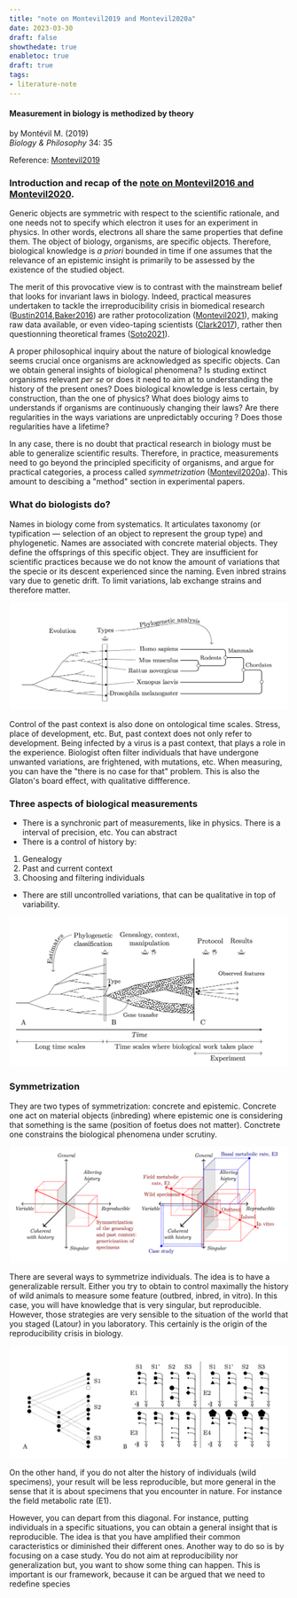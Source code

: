 ```yaml
---
title: "note on Montevil2019 and Montevil2020a"
date: 2023-03-30
draft: false
showthedate: true
enabletoc: true
draft: true
tags:
- literature-note
---
```


#### **Measurement in biology is methodized by theory**     
by Montévil M. (2019)         
*Biology & Philosophy* 34: 35   

Reference: [Montevil2019](reference/Montevil2019.md) 

### Introduction and recap of the [note on Montevil2016 and Montevil2020](note/note%20on%20Montevil2016%20and%20Montevil2020.md). 

Generic objects are symmetric with respect to the scientific rationale, and one needs not to specify which electron it uses for an experiment in physics. In other words, electrons all share the same properties that define them. The object of biology, organisms, are specific objects. Therefore, biological knowledge is *a priori* bounded in time if one assumes that the relevance of an epistemic insight is primarily to be assessed by the existence of the studied object.

The merit of this provocative view is to contrast with the mainstream belief that looks for invariant laws in biology. Indeed, practical measures undertaken to tackle the irreproducibility crisis in biomedical research ([Bustin2014](reference/Bustin2014.md),[Baker2016](reference/Baker2016.md)) are rather protocolization ([Montevil2021](reference/Montevil2021.md)), making raw data available, or even video-taping scientists ([Clark2017](reference/Clark2017.md)), rather then questionning theoretical frames ([Soto2021](reference/Soto2021.md)).

A proper philosophical inquiry about the nature of biological knowledge seems crucial once organisms are acknowledged as specific objects. Can we obtain general insights of biological phenomena? Is studing extinct organisms relevant *per se* or does it need to aim at to understanding the history of the present ones? Does biological knowledge is less certain, by construction, than the one of physics? What does biology aims to understands if organisms are continuously changing their laws? Are there regularities in the ways variations are unpredictably occuring ? Does those regularities have a lifetime?

In any case, there is no doubt that practical research in biology must be able to generalize scientific results. Therefore, in practice, measurements need to go beyond the principled specificity of organisms, and argue for practical categories, a process called *symmetrization* ([Montevil2020a](reference/Montevil2020a.md)). This amount to descibing a "method" section in experimental papers.

### What do biologists do? 

Names in biology come from systematics. It articulates taxonomy (or typification — selection of an object to represent the group type) and phylogenetic. Names are associated with concrete material objects. They define the offsprings of this specific object. They are insufficient for scientific practices because we do not know the amount of variations that the specie or its descent experienced since the naming. Even inbred strains vary due to genetic drift. To limit variations, lab exchange strains and therefore matter. 


![](images/Pasted%20image%2020230403194022.png)

Control of the past context is also done on ontological time scales. Stress, place of development, etc. But, past context does not only refer to development. Being infected by a virus is a past context, that plays a role in the experience. Biologist often filter individuals that have undergone unwanted variations, are frightened, with mutations, etc. When measuring, you can have the "there is no case for that" problem. This is also the Glaton's board effect, with qualitative diffference.

### Three aspects of biological measurements

- There is a synchronic part of measurements, like in physics. There is a interval of precision, etc. You can abstract 
- There is a control of history by:
1) Genealogy
2) Past and current context
3) Choosing and filtering individuals
- There are still uncontrolled variations, that can be qualitative in top of variability.

![](images/Pasted%20image%2020230403202109.png)

### Symmetrization 

They are two types of symmetrization: concrete and epistemic.
Concrete one act on material objects (inbreding) where epistemic one is considering that something is the same (position of foetus does not matter).
Conctrete one constrains the biological phenomena under scrutiny. 

![](images/Pasted%20image%2020230403203403.png)

There are several ways to symmetrize individuals. The idea is to have a generalizable rersult. Either you try to obtain to control maximally the history of wild animals to measure some feature (outbred, inbred, in vitro). In this case, you will have knowledge that is very singular, but reproducible. However, those strategies are very sensible to the situation of the world that you staged (Latour) in you laboratory. This certainly is the origin of the reproducibility crisis in biology. 

![](images/Pasted%20image%2020230403204846.png)

On the other hand, if you do not alter the history of individuals (wild specimens), your result will be less reproducible, but more general in the sense that it is about specimens that you encounter in nature. For instance the field metabolic rate (E1).

However, you can depart from this diagonal. For instance, putting individuals in a specific situations, you can obtain a general insight that is reproducible. The idea is that you have amplified their common caracteristics or diminished their different ones. Another way to do so is by focusing on a case study. You do not aim at reproducibility nor generalization but, you want to show some thing can happen. This is important is our framework, because it can be argued that we need to redefine species


